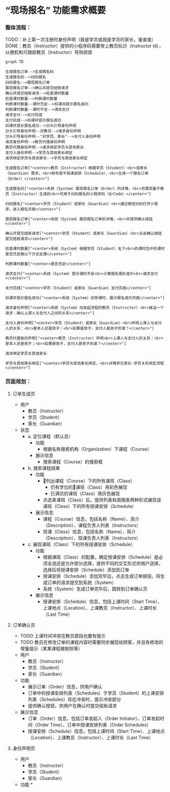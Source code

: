 # “现场报名” 功能需求概要

### 整体流程：

TODO：补上第一次注册时身份声明（我是学员或我是学员的家长，谁谁谁）
DONE：教员（Instructor）提供的小程序码需要带上教员标识（Instructor Id），以便机构可跟踪教员（Instructor）导购绩效

```mermaid
graph TD

生成报名订单-->生成报名码
生成报名码-->扫码报名
扫码报名-->展现报名订单
展现报名订单-->确认并提交结账请求
确认并提交结账请求-->检查课时数量
检查课时数量-->判断课时数量
判断课时数量--课时充足-->扣课并提示报名成功
判断课时数量--课时不足-->请求支付
请求支付-->支付完成
支付完成-->扣课并提示报名成功
扣课并提示报名成功-->分头引导身份声明
分头引导身份声明--对教员-->请求身份声明
分头引导身份声明--"对学员、家长"-->支付人身份声明
请求身份声明-->教员代理身份声明
教员代理身份声明-->请求绑定学员与其他家长
支付人身份声明-->学员与其他家长绑定
请求绑定学员与其他家长-->学员与其他家长绑定

生成报名订单["<center>教员（Instructor）根据学员（Student）<br>或家长（Guardian）需求，<br>排布若干授课安排（Schedule），<br>生成一个报名订单（Order）</center>"]

生成报名码["<center>系统（System）展现报名订单（Order）的详情，<br>并展现基于教员（Instructor）生成的<br>可用于扫码报名的小程序码（QrCode）</center>"]

扫码报名["<center>学员（Student）或家长（Guardian）<br>通过微信扫码打开小程序，进入报名页面</center>"]

展现报名订单["<center>系统（System）展现报名订单的详情，<br>并提供确认按钮</center>"]

确认并提交结账请求["<center>学员（Student）或家长（Guardian）<br>点击确认按钮提交结账请求</center>"]

检查课时数量["<center>系统（System）根据学员（Student）名下<br>的课时包中的课时是否充足做以下分支处理</center>"]

判断课时数量{"<center>是否充足</center>"}

请求支付["<center>系统（System）提示课时不足<br>计算报名需补差价<br>请求支付</center>"]

支付完成["<center>学员（Student）或家长（Guardian）支付完成</center>"]

扣课并提示报名成功["<center>系统（System）扣除课时，展示报名成功页面</center>"]

请求身份声明["<center>系统（System）向发起流程的教员（Instructor）<br>推送一个请求：确认上课人与支付人之间的关系</center>"]

支付人身份声明["<center>学员（Student）或家长（Guardian）<br>声明上课人与支付人的关系：<br>是本人还是孩子；<br>如果是孩子，支付人是孩子的谁？</center>"]

教员代理身份声明["<center>教员（Instructor）声明<br>上课人与支付人的关系：<br>是本人还是孩子；<br>如果是孩子，支付人是孩子的谁？</center>"]

请求绑定学员与其他家长

学员与其他家长绑定["<center>学员与其他家长绑定，<br>详情参见家长-学员关系绑定流程</center>"]
```

### 页面规划：

1. 订单生成页
	* 用户
		* 教员（Instructor）
		* 学员（Student）
		* 家长（Guardian）
	* 状态
		- a. 定位课程（默认态）
			* 功能
				* 根据名称搜索机构（Organization）下课程（Course）
			* 展示信息
				* 搜索课程（Course）的搜索框
		- b. 搜索课程结果
			* 功能
				* 列出课程（Course）下的所有课班（Class）
					* 仍有学位的课班（Class）用彩色展现
					* 已满员的课班（Class）用灰色展现
				* 点选某课班（Class）后，提供列表和周期表两种形式展现该课班（Class）下的所有授课安排（Schedule）
			* 展示信息
				* 课程（Course）信息，包括名称（Name）、简介（Description）、课程负责人列表（Instructors）
				* 班课（Class）信息，包括名称（Name）、简介（Description）、班课负责人列表（Instructors）
		- c. 展现课班（Class）下的所有授课安排（Schedule）
			* 功能
				* 根据课班（Class）的配置，确定授课安排（Schedule）是必须全选还是允许部分选择，提供不同的交互形式供用户选择，选择后将授课安排（Schedule）添加到订单
				* 授课安排（Schedule）添加完毕后，点击生成订单按钮，将生成订单的请求提交到系统（System）
				* 系统（System）生成订单完毕后，跳转到订单确认页
			* 展示信息
				* 授课安排（Schedule）信息，包括上课时间（Start Time）、上课地点（Location）、上课教员（Instructor）、上课时长（Last Time）

2. 订单确认页
	* TODO 上课时间冲突在教员那段也要有提示
	* TODO 教员在修改订单的课程内容时需要同步展现给顾客，并且有修改的增量提示（某某课程被剔除等）
	* 用户
		* 教员（Instructor）
		* 学员（Student）
		* 家长（Guardian）
	* 功能
		* 展示订单（Order）信息，供用户确认
		* 订单中的授课安排列表（Schedules）于学员（Student）的上课安排列表（Schedules）存在冲突时，提示冲突部分
		* 提供确认按钮，供用户在确认时提交结账请求
	* 展示信息
		* 订单（Order）信息，包括订单发起人（Order Initiator）、订单发起时间（Order Time）、订单中授课安排列表（Order Schedules）
		* 授课安排（Schedule）信息，包括上课时间（Start Time）、上课地点（Location）、上课教员（Instructor）、上课时长（Last Time）

3. 身份声明页
	* 用户
		* 教员（Instructor）
		* 学员（Student）
		* 家长（Guardian）
	* 功能
		* 
<!--stackedit_data:
eyJoaXN0b3J5IjpbNTQwNjY0MjE3LC0xNTUxNjcyMDIzLC0xOT
AxNzExNjMyLC0xNTIyMjIyNzIxLDc0MjM4MTM4NCwyMDAxODQw
NTk0LDk4MjI3NTc4MSwyMDAxODQwNTk0LC0zMjkxNzcwMDAsMT
M5NTQzMjA2MiwxMTk3MzA5ODMsLTc0MzA4OTgxMiwxODIwMDQx
NDY0LDE1MzI0OTQ3MDYsMTY3ODU1ODQ3NSwtOTg2NDMxNjk0LD
M4MzIzMTI4LC0xODY0NjM2NjE4LDE5ODA2NTkxMTEsLTE0NTc3
NjAwNjFdfQ==
-->